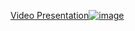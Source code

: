 [Video Presentation![image](https://github.com/user-attachments/assets/a53cc36a-0869-4520-9d99-80556803da19)](https://www.youtube.com/watch?v=ivXzL_1eNJE)
